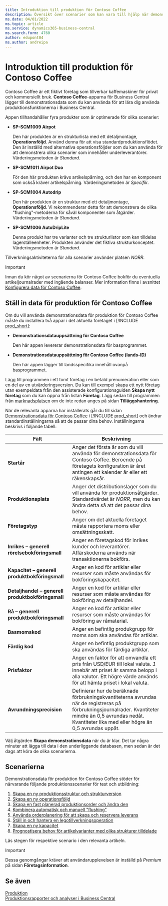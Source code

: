 ```yaml
---
title: Introduktion till produktion för Contoso Coffee
description: Översikt över scenarier som kan vara till hjälp när demonstrationsdatan för Contoso Coffee ska hjälpa dig lära dig hur du använder produktionsfunktionerna i Business Central.
ms.date: 04/01/2022
ms.topic: article
ms.service: dynamics365-business-central
ms.search.form: 4760
author: edupont04
ms.author: andreipa
---
```


# <a name="introduction-to-contoso-coffee-manufacturing"></a><a name="introduction-to-contoso-coffee-manufacturing"></a>Introduktion till produktion för Contoso Coffee

Contoso Coffee är ett fiktivt företag som tillverkar kaffemaskiner för privat och kommersiellt bruk. **Contoso Coffee**-apparna för Business Central lägger till demonstrationsdata som du kan använda för att lära dig använda produktionsfunktionerna i Business Central.  

Appen tillhandahåller fyra produkter som är optimerade för olika scenarier:

- **SP-SCM1009 Airpot**  

  Den här produkten är en strukturlista med ett detaljmontage, **Operationsföljd**. Använd denna för att visa standardproduktionsflödet. Den är inställd med alternativa operationsföljder som du kan använda för att demonstrera olika scenarier som innehåller underleverantörer. Värderingsmetoden är *Standard*.  

- **SP-SCM1011 Airpot Duo**  

  För den här produkten krävs artikelspårning, och den har en komponent som också kräver artikelspårning. Värderingsmetoden är *Specifik*.  

- **SP-SCM1004 Autodrip**  

  Den här produkten är en struktur med ett detaljmontage, **Operationsföljd**. Vi rekommenderar detta för att demonstrera de olika "flushing"-metoderna för såväl komponenter som åtgärder. Värderingsmetoden är *Standard*.

- **SP-SCM1006 AutoDripLite**

  Denna produkt har tre varianter och tre strukturlistor som kan tilldelas lagerställeenheter. Produkten använder det fiktiva strukturkonceptet. Värderingsmetoden är *Standard*.

Tillverkningsaktiviteterna för alla scenarier använder platsen *NORR*.  

> [!IMPORTANT]
> Innan du kör något av scenarierna för Contoso Coffee bokför du eventuella artikeljournalrader med ingående balanser. Mer information finns i avsnittet [Konfigurera data för Contoso Coffee](#set-up-contoso-coffee-manufacturing-data).

## <a name="set-up-contoso-coffee-manufacturing-data"></a><a name="set-up-contoso-coffee-manufacturing-data"></a>Ställ in data för produktion för Contoso Coffee

Om du vill använda demonstrationsdata för produktion för Contoso Coffee måste du installera två appar i det aktuella företaget i [!INCLUDE [prod_short](../../includes/prod_short.md)]:  

- **Demonstrationsdatauppsättning för Contoso Coffee**  

    Den här appen levererar demonstrationsdata för basprogrammet.  
- **Demonstrationsdatauppsättning för Contoso Coffee (lands-ID)**  

    Den här appen lägger till landsspecifika innehåll ovanpå basprogrammet.

Lägg till programmen i ett tomt företag i en betald prenumeration eller som en del av en utvärderingsversion. Du kan till exempel skapa ett nytt företag utan exempeldata från den assisterade konfigurationsguiden **Skapa nytt företag** som du kan öppna från listan **Företag**. Lägg sedan till programmen från [marknadsplatsen](../../ui-extensions-install-uninstall.md#install) om de inte redan anges på sidan **Tilläggshantering**.  

När de relevanta apparna har installerats går du till sidan [Demonstrationsdata för Contoso Coffee](https://businesscentral.dynamics.com/?page=4760) i [!INCLUDE [prod_short](../../includes/prod_short.md)] och ändrar standardinställningarna så att de passar dina behov. Inställningarna beskrivs i följande tabell:  

|Fält  |Beskrivning  |
|---------|---------|
|**Startår** |Anger det första år som du vill använda för demonstrationsdata för Contoso Coffee. Beroende på företagets konfiguration är året antingen ett kalender år eller ett räkenskapsår.|
|**Produktionsplats** |Anger det distributionslager som du vill använda för produktionsåtgärder. Standardvärdet är *NORR*, men du kan ändra detta så att det passar dina behov.|
|**Företagstyp**    |Anger om det aktuella företaget måste rapportera moms eller omsättningsskatt. |
|**Inrikes – generell rörelsebokföringsmall**|Anger en företagskod för inrikes kunder och leverantörer. Affärskoderna används när transaktionerna bokförs. |
|**Kapacitet – generell produktbokföringsmall**    |Anger en kod för artiklar eller resurser som måste användas för bokföringskapacitet.|
|**Detaljhandel – generell produktbokföringsmall**    |Anger en kod för artiklar eller resurser som måste användas för bokföring av detaljhandel.|
|**Rå – generell produktbokföringsmall**    |Anger en kod för artiklar eller resurser som måste användas för bokföring av råmaterial. |
|**Basmomskod**    |Anger en befintlig produkgrupp för moms som ska användas för artiklar.|
|**Färdig kod**    |Anger en befintlig produktgrupp som ska användas för färdiga artiklar.|
|**Prisfaktor**     |Anger en faktor för att omvandla ett pris från USD/EUR till lokal valuta. *1* innebär att priset är samma belopp i alla valutor. Ett högre värde används för att hämta priset i lokal valuta. |
|**Avrundningsprecision**  |Definierar hur de beräknade förbrukningskvantiteterna avrundas när de registreras på förbrukningsjournalrader. Kvantiteter mindre än 0,5 avrundas nedåt. Kvantiteter lika med eller högre än 0,5 avrundas uppåt.|

Välj åtgärden **Skapa demonstrationsdata** när du är klar. Det tar några minuter att lägga till data i den underliggande databasen, men sedan är det dags att köra de olika scenarierna.  

## <a name="scenarios"></a><a name="scenarios"></a>Scenarierna

Demonstrationsdata för produktion för Contoso Coffee stöder för närvarande följande produktionsscenarier för test och utbildning:

1. [Skapa en ny produktionsstruktur och strukturversion](create-new-production-bom-version.md)  
2. [Skapa en ny operationsföljd](create-new-routing.md)  
3. [Skapa en fast planerad produktionsorder och ändra den](create-firm-planned-production-order-change.md)  
4. [Kombinera automatisk och manuell "flushing"](combine-automatic-manual-flushing.md)  
5. [Använda orderplanering för att skapa och reservera leverans](order-planning-create-reserve-supply.md)  
6. [Ställ in och hantera en legotillverkningsoperation](set-up-process-subcontracting-operation.md)  
7. [Skapa en ny kapacitet](set-up-new-capacity.md)  
8. [Prognostisera behov för artikelvarianter med olika strukturer tilldelade](variants.md)  

Läs stegen för respektive scenario i den relevanta artikeln.  

> [!IMPORTANT]
> Dessa genomgångar kräver att användarupplevelsen är inställd på *Premium* på sidan **Företagsinformation**.

## <a name="see-also"></a><a name="see-also"></a>Se även

[Produktion](../../production-manage-manufacturing.md)  
[Produktionsrapporter och analyser i Business Central](../../production-reports.md)  
